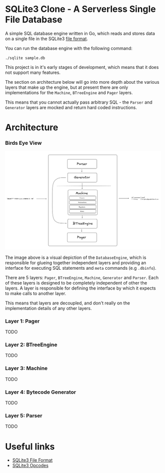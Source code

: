 # SQLite3 Clone - A Serverless Single File Database

A simple SQL database engine written in Go, which reads and stores data on a
single file in the SQLite3 [file format](https://www.sqlite.org/fileformat.html#storage_of_the_sql_database_schema).

You can run the database engine with the following command:

```
./sqlite sample.db
```

This project is in it's early stages of development, which means that it does
not support many features.

The section on architecture below will go into more depth about the various
layers that make up the engine, but at present there are only implementations
for the `Machine`, `BTreeEngine` and `Pager` layers.

This means that you cannot actually pass arbitrary SQL - the `Parser` and
`Generator` layers are mocked and return hard coded instructions.

# Architecture

### Birds Eye View

![Birds Eye View](images/architecture-birds-eye-view.png)

The image above is a visual depiction of the `DatabaseEngine`, which is
responsible for glueing together independent layers and providing an interface
for executing SQL statements and `meta` commands (e.g `.dbinfo`).

There are 5 layers: `Pager`, `BTreeEngine`, `Machine`, `Generator` and `Parser`. Each
of these layers is designed to be completely independent of other the layers. A
layer is responsible for defining the interface by which it expects to make calls
to another layer.

This means that layers are decoupled, and don't really on the implementation
details of any other layers.

### Layer 1: Pager

TODO

### Layer 2: BTreeEngine

TODO

### Layer 3: Machine

TODO

### Layer 4: Bytecode Generator

TODO

### Layer 5: Parser

TODO

# Useful links

- [SQLite3 File Format](https://www.sqlite.org/fileformat.html#storage_of_the_sql_database_schema)
- [SQLite3 Opcodes](https://www.sqlite.org/opcode.html)
